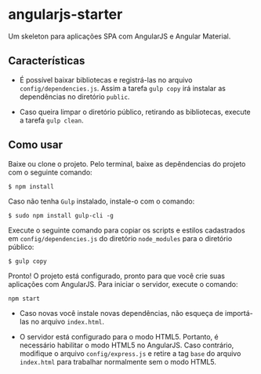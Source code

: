 # angularjs-starter
Um skeleton para aplicações SPA com AngularJS e Angular Material.

## Características
* É possível baixar bibliotecas e registrá-las no arquivo `config/dependencies.js`. Assim a tarefa `gulp copy` irá instalar as dependências no diretório `public`.

* Caso queira limpar o diretório público, retirando as bibliotecas, execute a tarefa `gulp clean`.

## Como usar

Baixe ou clone o projeto. Pelo terminal, baixe as depêndencias do projeto com o seguinte comando:
```
$ npm install
```

Caso não tenha `Gulp` instalado, instale-o com o comando:
```
$ sudo npm install gulp-cli -g
```

Execute o seguinte comando para copiar os scripts e estilos cadastrados em `config/dependencies.js` do diretório `node_modules` para o diretório público:
```
$ gulp copy
```

Pronto! O projeto está configurado, pronto para que você crie suas aplicações com AngularJS. Para iniciar o servidor, execute o comando:
```
npm start
```

* Caso novas você instale novas dependências, não esqueça de importá-las no arquivo `index.html`.

* O servidor está configurado para o modo HTML5. Portanto, é necessário habilitar o modo HTML5 no AngularJS. Caso contrário, modifique o arquivo `config/express.js` e retire a tag `base` do arquivo `index.html` para trabalhar normalmente sem o modo HTML5.